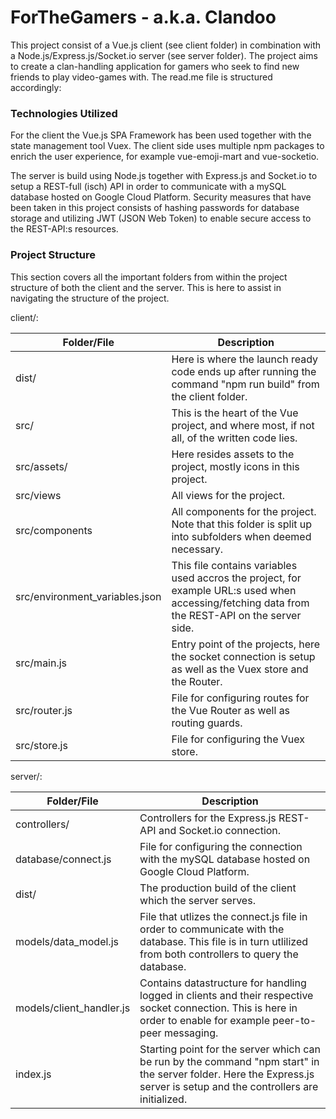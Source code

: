 # ForTheGamers - a.k.a. Clandoo

This project consist of a Vue.js client (see client folder) in combination with a Node.js/Express.js/Socket.io server (see server folder). The project aims to create a clan-handling application for gamers who seek to find new friends to play video-games with. The read.me file is structured accordingly:

### Technologies Utilized

For the client the Vue.js SPA Framework has been used together with the state management tool Vuex. The client side uses multiple npm packages to enrich the user experience, for example vue-emoji-mart and vue-socketio.

The server is build using Node.js together with Express.js and Socket.io to setup a REST-full (isch) API in order to communicate with a mySQL database hosted on Google Cloud Platform. Security measures that have been taken in this project consists of hashing passwords for database storage and utilizing JWT (JSON Web Token) to enable secure access to the REST-API:s resources.

### Project Structure

This section covers all the important folders from within the project structure of both the client and the server. This is here to assist in navigating the structure of the project.

client/:

| Folder/File                    | Description                                                  |
| ------------------------------ | ------------------------------------------------------------ |
| dist/                          | Here is where the launch ready code ends up after running the command "npm run build" from the client folder. |
| src/                           | This is the heart of the Vue project, and where most, if not all, of the written code lies. |
| src/assets/                    | Here resides assets to the project, mostly icons in this project. |
| src/views                      | All views for the project.                                   |
| src/components                 | All components for the project. Note that this folder is split up into subfolders when deemed necessary. |
| src/environment_variables.json | This file contains variables used accros the project, for example URL:s used when accessing/fetching data from the REST-API on the server side. |
| src/main.js                    | Entry point of the projects, here the socket connection is setup as well as the Vuex store and the Router. |
| src/router.js                  | File for configuring routes for the Vue Router as well as routing guards. |
| src/store.js                   | File for configuring the Vuex store.                         |

server/:

| Folder/File              | Description                                                  |
| ------------------------ | ------------------------------------------------------------ |
| controllers/             | Controllers for the Express.js REST-API and Socket.io connection. |
| database/connect.js      | File for configuring the connection with the mySQL database hosted on Google Cloud Platform. |
| dist/                    | The production build of the client which the server serves.  |
| models/data_model.js     | File that utlizes the connect.js file in order to communicate with the database. This file is in turn utlilized from both controllers to query the database. |
| models/client_handler.js | Contains datastructure for handling logged in clients and their respective socket connection. This is here in order to enable for example peer-to-peer messaging. |
| index.js                 | Starting point for the server which can be run by the command "npm start" in the server folder. Here the Express.js server is setup and the controllers are initialized. |
